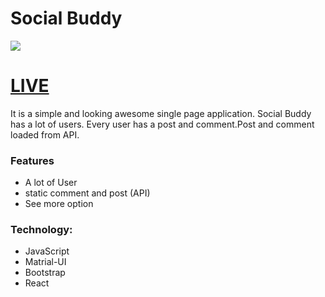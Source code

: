 # Social Buddy 
![](https://i.imgur.com/M3B7kKk.png)[](https://social-buddyy.netlify.app/)

# [LIVE](https://social-buddyy.netlify.app/)

It is a simple and looking awesome single page application. Social Buddy has a lot of users. Every user has a post and comment.Post and comment loaded from API.

### Features
- A lot of User
- static comment and post (API)
- See more option

### Technology:
- JavaScript
- Matrial-UI
- Bootstrap
- React
